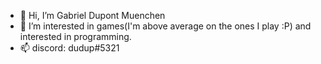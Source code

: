 - 👋 Hi, I’m Gabriel Dupont Muenchen
- 👀 I’m interested in games(I'm above average on the ones I play :P) and interested in programming.
- 📫 discord: dudup#5321 
